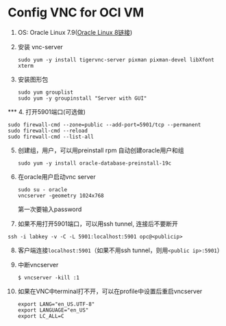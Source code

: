 # Config VNC for OCI VM

1. OS: Oracle Linux 7.9([Oracle Linux 8链接](https://docs.oracle.com/en/learn/install-vnc-oracle-linux/#prerequisite))

2. 安装 vnc-server
	
	```
	sudo yum -y install tigervnc-server pixman pixman-devel libXfont xterm
	```
	
	
	
3. 安装图形包
	
	```
	sudo yum grouplist
	sudo yum -y groupinstall "Server with GUI"
	```

*** 4. 打开5901端口(可选做)

```
sudo firewall-cmd --zone=public --add-port=5901/tcp --permanent
sudo firewall-cmd --reload
sudo firewall-cmd --list-all
```

5. 创建组，用户，可以用preinstall rpm 自动创建oracle用户和组
	
	```
	sudo yum -y install oracle-database-preinstall-19c
	```
	
6. 在oracle用户启动vnc server
	
	```
	sudo su - oracle
	vncserver -geometry 1024x768
	```
	
	
	第一次要输入password
	
7. 如果不用打开5901端口，可以用ssh tunnel, 连接后不要断开

  ```
  ssh -i labkey -v -C -L 5901:localhost:5901 opc@<publicip>
  ```

8. 客户端连接`localhost:5901`（如果不用ssh tunnel，则用`<public ip>:5901`）

9. 中断vncserver

    ```
    $ vncserver -kill :1
    ```

    

10. 如果在VNC中terminal打不开，可以在profile中设置后重启vncserver

    ```
    export LANG="en_US.UTF-8"
    export LANGUAGE="en_US"
    export LC_ALL=C
    ```

    